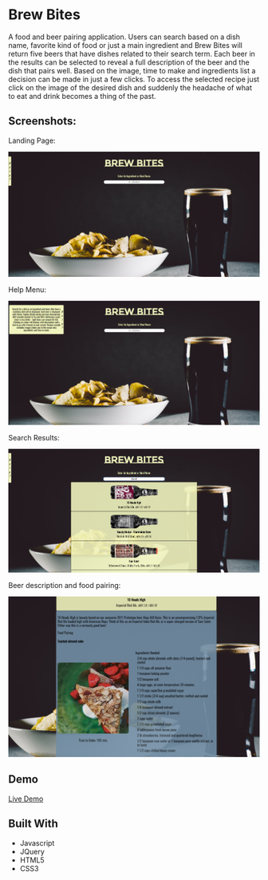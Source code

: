 # Brew Bites

A food and beer pairing application. Users can search based on a dish name, favorite kind of food or just a main ingredient and Brew Bites will return five beers that have dishes related to their search term. Each beer in the results can be selected to reveal a full description of the beer and the dish that pairs well. Based on the image, time to make and ingredients list a decision can be made in just a few clicks. To access the selected recipe just click on the image of the desired dish and suddenly the headache of what to eat and drink becomes a thing of the past.

## Screenshots:
Landing Page:

![landing page](https://raw.githubusercontent.com/bnngld/Brew-Bites/master/images/brew-bites-landing-page.PNG)

Help Menu:

![help menu](https://raw.githubusercontent.com/bnngld/Brew-Bites/master/images/brew-bites-help-menu.PNG)

Search Results:

![search results](https://raw.githubusercontent.com/bnngld/Brew-Bites/master/images/brew-bites-search-results.PNG)

Beer description and food pairing:

![beer description and food pairing](https://raw.githubusercontent.com/bnngld/Brew-Bites/master/images/brew-bites-beer_food-description.PNG)


## Demo
[Live Demo](https://bnngld.github.io/Brew-Bites/)

## Built With
+ Javascript
+ JQuery
+ HTML5
+ CSS3